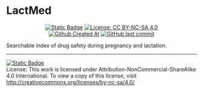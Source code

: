 # LactMed


<div align="center">

  <a href="http://wikimedicine.ir/">![Static Badge](https://img.shields.io/badge/Under-Wikimedicine-green?color=%23008000)</a>
  <a href="https://creativecommons.org/licenses/by-nc-sa/4.0/">![License: CC BY-NC-SA 4.0](https://img.shields.io/badge/License-CC_BY--NC--SA_4.0-lightgrey.svg)</a>  </br>
  <a href="">![Github Created At](https://img.shields.io/github/created-at/ThisIsNeil/lactmed?style=plastic)</a>
  <a href="">![GitHub last commit](https://img.shields.io/github/last-commit/ThisIsNeil/lactmed?style=plastic&color=blue)</a>

</div>

Searchable index of drug safety during pregnancy and lactation.

----
<a href="https://github.com/micahlt/renart">![Static Badge](https://img.shields.io/badge/Based_on-micahlt/renart-green?color=%236495ED)</a> </br>
License: This work is licensed under Attribution-NonCommercial-ShareAlike 4.0 International. To view a copy of this license, visit <a href = "http://creativecommons.org/licenses/by-nc-sa/4.0/">http://creativecommons.org/licenses/by-nc-sa/4.0/</a>
